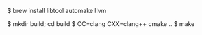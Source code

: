 $ brew install libtool automake llvm

$ mkdir build; cd build
$ CC=clang CXX=clang++ cmake ..
$ make

